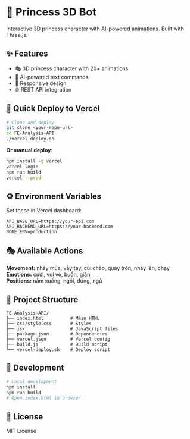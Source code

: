 # 🎯 Princess 3D Bot

Interactive 3D princess character with AI-powered animations. Built with Three.js.

## ✨ Features

- 🎭 3D princess character with 20+ animations
- 🤖 AI-powered text commands
- 📱 Responsive design
- 🌐 REST API integration

## 🚀 Quick Deploy to Vercel

```bash
# Clone and deploy
git clone <your-repo-url>
cd FE-Analysis-API
./vercel-deploy.sh
```

**Or manual deploy:**
```bash
npm install -g vercel
vercel login
npm run build
vercel --prod
```

## ⚙️ Environment Variables

Set these in Vercel dashboard:
```
API_BASE_URL=https://your-api.com
API_BACKEND_URL=https://your-backend.com
NODE_ENV=production
```

## 🎭 Available Actions

**Movement:** nhảy múa, vẫy tay, cúi chào, quay tròn, nhảy lên, chạy  
**Emotions:** cười, vui vẻ, buồn, giận  
**Positions:** nằm xuống, ngồi, đứng, ngủ

## 📁 Project Structure

```
FE-Analysis-API/
├── index.html          # Main HTML
├── css/style.css       # Styles
├── js/                 # JavaScript files
├── package.json        # Dependencies
├── vercel.json         # Vercel config
├── build.js            # Build script
└── vercel-deploy.sh    # Deploy script
```

## 🔧 Development

```bash
# Local development
npm install
npm run build
# Open index.html in browser
```

## 📜 License

MIT License